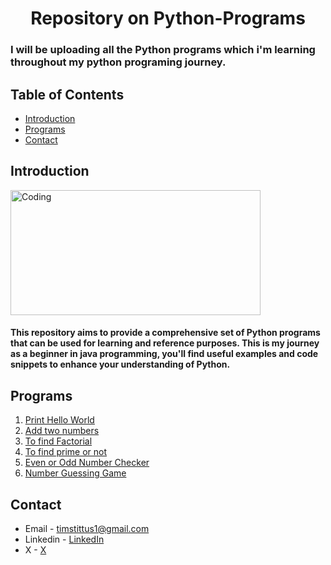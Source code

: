 <h1 align="center">Repository on Python-Programs</h1>
<h3>I will be uploading all the Python programs which i'm learning throughout my python programing journey.</h3>
    
## Table of Contents

- [Introduction](#introduction)
- [Programs](#programs)
- [Contact](#contact)

## Introduction

<img align="center" alt="Coding" width="400" height="200" src="https://imgs.search.brave.com/t2j9Porh4LIPd5QVbjs3GKSMiwyCulBG7f3Oknsxtjc/rs:fit:860:0:0/g:ce/aHR0cHM6Ly9sb2dv/cy13b3JsZC5uZXQv/d3AtY29udGVudC91/cGxvYWRzLzIwMjEv/MTAvUHl0aG9uLUxv/Z28tNzAweDM5NC5w/bmc">

<h4>This repository aims to provide a comprehensive set of Python programs that can be used for learning and reference purposes. This is my journey as a beginner in java programming, you'll find useful examples and code snippets to enhance your understanding of Python.</h4>

## Programs

1. [Print Hello World](HelloWorld.py)
2. [Add two numbers](addtwonumbers.py)
3. [To find Factorial](factorial.py)
4. [To find prime or not](primeornot.py)
5. [Even or Odd Number Checker](EvenOrOddNumberChecker.py)
6. [Number Guessing Game](NumberGuessingGame.py)

## Contact

- Email - timstittus1@gmail.com
- Linkedin - [LinkedIn](https://www.linkedin.com/in/tims-tittus/)
- X - [ X ](https://x.com/timstittus?t=TBTqYhCtUZEksGhDoPBGaA&s=09)
